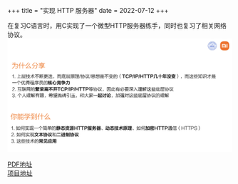 +++
title = "实现 HTTP 服务器"
date = 2022-07-12
+++

在复习C语言时，用C实现了一个微型HTTP服务器练手，同时也复习了相关网络协议。
<img src="page1.png" style="width:800px" />

[PDF地址](implement-httpd.pdf)
<br/>
[项目地址](https://github.com/lewiszlw/tinyhttpd)